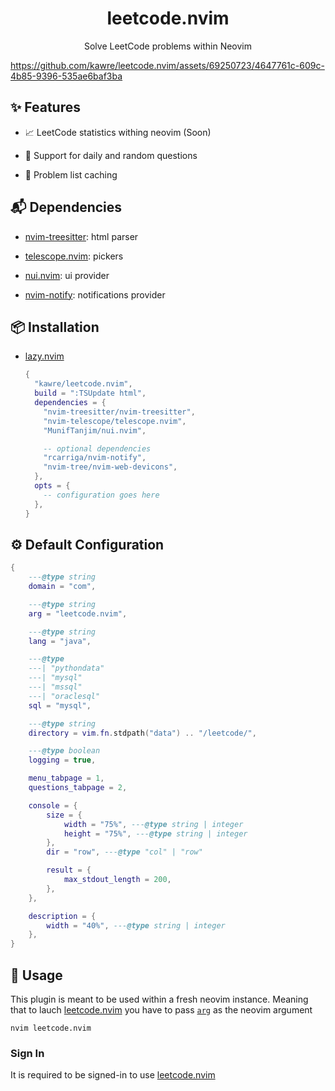<div align="center">

# leetcode.nvim

Solve LeetCode problems within Neovim

</div>

https://github.com/kawre/leetcode.nvim/assets/69250723/4647761c-609c-4b85-9396-535ae6baf3ba

[leetcode.nvim]: https://github.com/kawre/leetcode.nvim

## ✨ Features

- 📈 LeetCode statistics withing neovim (Soon)

- 🔀 Support for daily and random questions

- 💾 Problem list caching

## 📬 Dependencies

- [nvim-treesitter][nvim-treesitter]: html parser

- [telescope.nvim][telescope.nvim]: pickers

- [nui.nvim][nui.nvim]: ui provider

- [nvim-notify][nvim-notify]: notifications provider

[nvim-treesitter]: https://github.com/nvim-treesitter/nvim-treesitter
[telescope.nvim]: https://github.com/nvim-telescope/telescope.nvim
[nui.nvim]: https://github.com/MunifTanjim/nui.nvim
[nvim-notify]: https://github.com/rcarriga/nvim-notify

## 📦 Installation

- [lazy.nvim][lazy.nvim]

  ```lua
  {
    "kawre/leetcode.nvim",
    build = ":TSUpdate html",
    dependencies = {
      "nvim-treesitter/nvim-treesitter",
      "nvim-telescope/telescope.nvim",
      "MunifTanjim/nui.nvim",

      -- optional dependencies
      "rcarriga/nvim-notify",
      "nvim-tree/nvim-web-devicons",
    },
    opts = {
      -- configuration goes here
    },
  }
  ```

[lazy.nvim]: https://github.com/folke/lazy.nvim
[packer.nvim]: https://github.com/wbthomason/packer.nvim

<h2 id="config">⚙️ Default Configuration</h2>

```lua
{
    ---@type string
    domain = "com",

    ---@type string
    arg = "leetcode.nvim",

    ---@type string
    lang = "java",

    ---@type
    ---| "pythondata"
    ---| "mysql"
    ---| "mssql"
    ---| "oraclesql"
    sql = "mysql",

    ---@type string
    directory = vim.fn.stdpath("data") .. "/leetcode/",

    ---@type boolean
    logging = true,

    menu_tabpage = 1,
    questions_tabpage = 2,

    console = {
        size = {
            width = "75%", ---@type string | integer
            height = "75%", ---@type string | integer
        },
        dir = "row", ---@type "col" | "row"

        result = {
            max_stdout_length = 200,
        },
    },

    description = {
        width = "40%", ---@type string | integer
    },
}
```

## 🚀 Usage

This plugin is meant to be used within a fresh neovim instance.
Meaning that to lauch [leetcode.nvim][leetcode.nvim] you have to pass [`arg`](#config) as the neovim argument

```
nvim leetcode.nvim
```

<!-- NOTE: [leetcode.nvim][leetcode.nvim] launch argument can be changed by modifying `arg` variable -->
<!-- inside [config](#config) -->

### Sign In

It is required to be signed-in to use [leetcode.nvim][leetcode.nvim]
